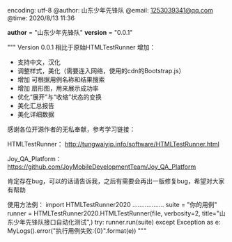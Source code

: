 encoding: utf-8
@author: 山东少年先锋队
@email: 1253039341@qq.com
@time: 2020/8/13 11:36

__author__ = "山东少年先锋队"
__version__ = "0.0.1"

"""
Version 0.0.1
相比于原始HTMLTestRunner
增加：
* 支持中文，汉化
* 调整样式，美化（需要连入网络，使用的cdn的Bootstrap.js）
* 增加 可根据用例名称和结果搜索
* 增加 扇形图，用来展示成功率
* 优化“展开”与“收缩”状态的变换
* 美化汇总报告
* 美化详细数据


感谢各位开源作者的无私奉献，参考学习链接：

HTMLTestRunner： http://tungwaiyip.info/software/HTMLTestRunner.html

Joy_QA_Platform：https://github.com/JoyMobileDevelopmentTeam/Joy_QA_Platform

肯定存在bug，可以的话请告诉我，之后有需要会再出一版修复bug，希望对大家有帮助

使用方法例：
    import HTMLTestRunner2020
    ..................
    suite = "你的用例"
    runner = HTMLTestRunner2020.HTMLTestRunner(file, verbosity=2, title="山东少年先锋队接口自动化测试",)
    try:
        runner.run(suite)
        except Exception as e:
        MyLogs().error("执行用例失败:{0}".format(e))
"""
